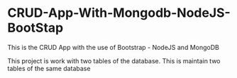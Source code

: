# CRUD-App-With-Mongodb-NodeJS-BootStap
This is the CRUD App with the use of Bootstrap - NodeJS and MongoDB

This project is work with two tables of the database.
This is maintain two tables of the same database
